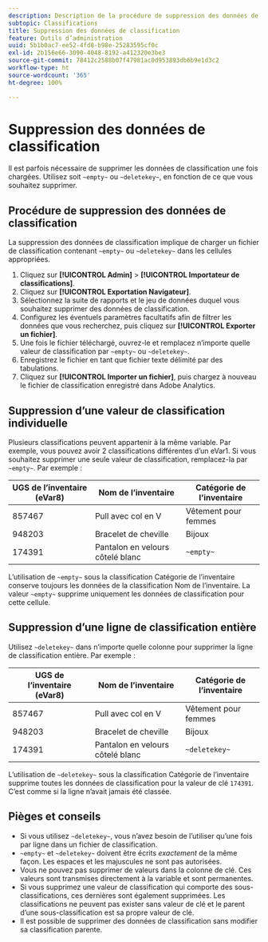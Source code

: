 ```yaml
---
description: Description de la procédure de suppression des données de classification.
subtopic: Classifications
title: Suppression des données de classification
feature: Outils d’administration
uuid: 5b1b0ac7-ee52-4fd8-b98e-25283595cf0c
exl-id: 2b156e66-3090-4048-8192-a412320e3be3
source-git-commit: 78412c2588b07f47981ac0d953893db6b9e1d3c2
workflow-type: ht
source-wordcount: '365'
ht-degree: 100%

---
```


# Suppression des données de classification

Il est parfois nécessaire de supprimer les données de classification une fois chargées. Utilisez soit `~empty~` ou `~deletekey~`, en fonction de ce que vous souhaitez supprimer.

## Procédure de suppression des données de classification

La suppression des données de classification implique de charger un fichier de classification contenant `~empty~` ou `~deletekey~` dans les cellules appropriées.

1. Cliquez sur **[!UICONTROL Admin]** > **[!UICONTROL Importateur de classifications]**.
1. Cliquez sur **[!UICONTROL Exportation Navigateur]**.
1. Sélectionnez la suite de rapports et le jeu de données duquel vous souhaitez supprimer des données de classification.
1. Configurez les éventuels paramètres facultatifs afin de filtrer les données que vous recherchez, puis cliquez sur **[!UICONTROL Exporter un fichier]**.
1. Une fois le fichier téléchargé, ouvrez-le et remplacez n’importe quelle valeur de classification par `~empty~` ou `~deletekey~`.
1. Enregistrez le fichier en tant que fichier texte délimité par des tabulations.
1. Cliquez sur **[!UICONTROL Importer un fichier]**, puis chargez à nouveau le fichier de classification enregistré dans Adobe Analytics.

## Suppression d’une valeur de classification individuelle

Plusieurs classifications peuvent appartenir à la même variable. Par exemple, vous pouvez avoir 2 classifications différentes d’un eVar1. Si vous souhaitez supprimer une seule valeur de classification, remplacez-la par `~empty~`. Par exemple :

| UGS de l’inventaire (eVar8) | Nom de l’inventaire | Catégorie de l’inventaire |
| --- | --- | --- |
| 857467 | Pull avec col en V | Vêtement pour femmes |
| 948203 | Bracelet de cheville | Bijoux |
| 174391 | Pantalon en velours côtelé blanc | `~empty~` |

L’utilisation de `~empty~` sous la classification Catégorie de l’inventaire conserve toujours les données de la classification Nom de l’inventaire. La valeur `~empty~` supprime uniquement les données de classification pour cette cellule.

## Suppression d’une ligne de classification entière

Utilisez `~deletekey~` dans n’importe quelle colonne pour supprimer la ligne de classification entière. Par exemple :

| UGS de l’inventaire (eVar8) | Nom de l’inventaire | Catégorie de l’inventaire |
| --- | --- | --- |
| 857467 | Pull avec col en V | Vêtement pour femmes |
| 948203 | Bracelet de cheville | Bijoux |
| 174391 | Pantalon en velours côtelé blanc | `~deletekey~` |

L’utilisation de `~deletekey~` sous la classification Catégorie de l’inventaire supprime toutes les données de classification pour la valeur de clé `174391`. C’est comme si la ligne n’avait jamais été classée.

## Pièges et conseils

* Si vous utilisez `~deletekey~`, vous n’avez besoin de l’utiliser qu’une fois par ligne dans un fichier de classification.
* `~empty~` et `~deletekey~` doivent être écrits *exactement* de la même façon. Les espaces et les majuscules ne sont pas autorisées.
* Vous ne pouvez pas supprimer de valeurs dans la colonne de clé. Ces valeurs sont transmises directement à la variable et sont permanentes.
* Si vous supprimez une valeur de classification qui comporte des sous-classifications, ces dernières sont également supprimées. Les classifications ne peuvent pas exister sans valeur de clé et le parent d’une sous-classification est sa propre valeur de clé.
* Il est possible de supprimer des données de classification sans modifier sa classification parente.
